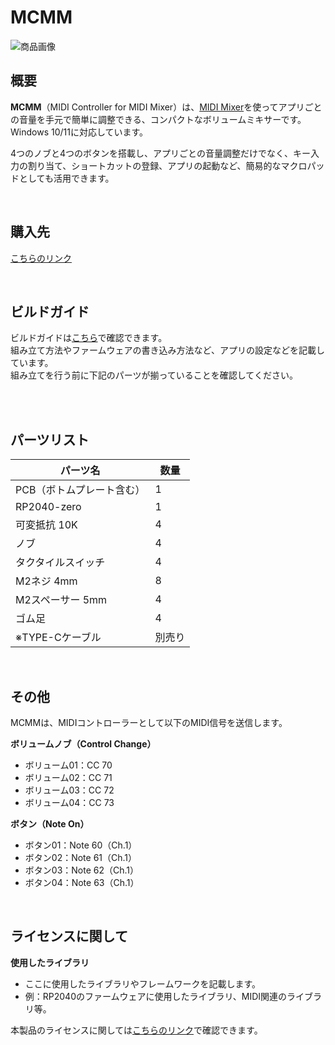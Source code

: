 # MCMM

![商品画像](画像のURL)

## 概要

**MCMM**（MIDI Controller for MIDI Mixer）は、[MIDI Mixer](https://midi-mixer.com/)を使ってアプリごとの音量を手元で簡単に調整できる、コンパクトなボリュームミキサーです。Windows 10/11に対応しています。  

4つのノブと4つのボタンを搭載し、アプリごとの音量調整だけでなく、キー入力の割り当て、ショートカットの登録、アプリの起動など、簡易的なマクロパッドとしても活用できます。

<br>

## 購入先
[こちらのリンク](購入先URL)  

<br>

## ビルドガイド
ビルドガイドは[こちら](ビルドガイドのURL)で確認できます。  
組み立て方法やファームウェアの書き込み方法など、アプリの設定などを記載しています。  
組み立てを行う前に下記のパーツが揃っていることを確認してください。

<br><br>
  
## パーツリスト

| パーツ名             | 数量    |
|----------------------|---------|
| PCB（ボトムプレート含む） | 1       |
| RP2040-zero          | 1       |
| 可変抵抗 10K          | 4       |
| ノブ                  | 4       |
| タクタイルスイッチ    | 4       |
| M2ネジ 4mm            | 8       |
| M2スペーサー 5mm      | 4       |
| ゴム足                | 4       |
| ※TYPE-Cケーブル      | 別売り  |

<br>

## その他

MCMMは、MIDIコントローラーとして以下のMIDI信号を送信します。

**ボリュームノブ（Control Change）**
- ボリューム01：CC 70
- ボリューム02：CC 71
- ボリューム03：CC 72
- ボリューム04：CC 73

**ボタン（Note On）**
- ボタン01：Note 60（Ch.1）
- ボタン02：Note 61（Ch.1）
- ボタン03：Note 62（Ch.1）
- ボタン04：Note 63（Ch.1）

<br>

## ライセンスに関して
**使用したライブラリ**  
- ここに使用したライブラリやフレームワークを記載します。  
- 例：RP2040のファームウェアに使用したライブラリ、MIDI関連のライブラリ等。

本製品のライセンスに関しては[こちらのリンク](ライセンスURL)で確認できます。

